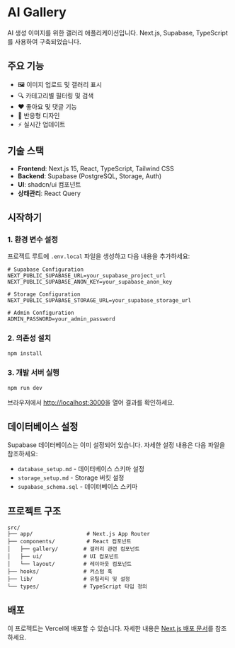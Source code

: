 # AI Gallery

AI 생성 이미지를 위한 갤러리 애플리케이션입니다. Next.js, Supabase, TypeScript를 사용하여 구축되었습니다.

## 주요 기능

- 🖼️ 이미지 업로드 및 갤러리 표시
- 🔍 카테고리별 필터링 및 검색
- ❤️ 좋아요 및 댓글 기능
- 📱 반응형 디자인
- ⚡ 실시간 업데이트

## 기술 스택

- **Frontend**: Next.js 15, React, TypeScript, Tailwind CSS
- **Backend**: Supabase (PostgreSQL, Storage, Auth)
- **UI**: shadcn/ui 컴포넌트
- **상태관리**: React Query

## 시작하기

### 1. 환경 변수 설정

프로젝트 루트에 `.env.local` 파일을 생성하고 다음 내용을 추가하세요:

```env
# Supabase Configuration
NEXT_PUBLIC_SUPABASE_URL=your_supabase_project_url
NEXT_PUBLIC_SUPABASE_ANON_KEY=your_supabase_anon_key

# Storage Configuration
NEXT_PUBLIC_SUPABASE_STORAGE_URL=your_supabase_storage_url

# Admin Configuration
ADMIN_PASSWORD=your_admin_password
```

### 2. 의존성 설치

```bash
npm install
```

### 3. 개발 서버 실행

```bash
npm run dev
```

브라우저에서 [http://localhost:3000](http://localhost:3000)을 열어 결과를 확인하세요.

## 데이터베이스 설정

Supabase 데이터베이스는 이미 설정되어 있습니다. 자세한 설정 내용은 다음 파일을 참조하세요:

- `database_setup.md` - 데이터베이스 스키마 설정
- `storage_setup.md` - Storage 버킷 설정
- `supabase_schema.sql` - 데이터베이스 스키마

## 프로젝트 구조

```
src/
├── app/                 # Next.js App Router
├── components/          # React 컴포넌트
│   ├── gallery/        # 갤러리 관련 컴포넌트
│   ├── ui/             # UI 컴포넌트
│   └── layout/         # 레이아웃 컴포넌트
├── hooks/              # 커스텀 훅
├── lib/                # 유틸리티 및 설정
└── types/              # TypeScript 타입 정의
```

## 배포

이 프로젝트는 Vercel에 배포할 수 있습니다. 자세한 내용은 [Next.js 배포 문서](https://nextjs.org/docs/app/building-your-application/deploying)를 참조하세요.
